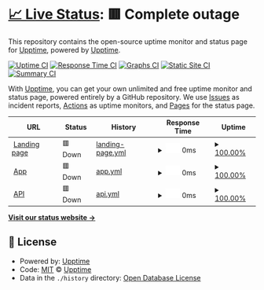 # [📈 Live Status](https://upptime.github.io/upptime): <!--live status--> **🟥 Complete outage**

This repository contains the open-source uptime monitor and status page for [Upptime](https://upptime.js.org), powered by [Upptime](https://github.com/upptime/upptime).

[![Uptime CI](https://github.com/bartosz-maciaszek/veloop-upptime/workflows/Uptime%20CI/badge.svg)](https://github.com/bartosz-maciaszek/veloop-upptime/actions?query=workflow%3A%22Uptime+CI%22)
[![Response Time CI](https://github.com/bartosz-maciaszek/veloop-upptime/workflows/Response%20Time%20CI/badge.svg)](https://github.com/bartosz-maciaszek/veloop-upptime/actions?query=workflow%3A%22Response+Time+CI%22)
[![Graphs CI](https://github.com/bartosz-maciaszek/veloop-upptime/workflows/Graphs%20CI/badge.svg)](https://github.com/bartosz-maciaszek/veloop-upptime/actions?query=workflow%3A%22Graphs+CI%22)
[![Static Site CI](https://github.com/bartosz-maciaszek/veloop-upptime/workflows/Static%20Site%20CI/badge.svg)](https://github.com/bartosz-maciaszek/veloop-upptime/actions?query=workflow%3A%22Static+Site+CI%22)
[![Summary CI](https://github.com/bartosz-maciaszek/veloop-upptime/workflows/Summary%20CI/badge.svg)](https://github.com/bartosz-maciaszek/veloop-upptime/actions?query=workflow%3A%22Summary+CI%22)

With [Upptime](https://upptime.js.org), you can get your own unlimited and free uptime monitor and status page, powered entirely by a GitHub repository. We use [Issues](https://github.com/upptime/upptime/issues) as incident reports, [Actions](https://github.com/bartosz-maciaszek/veloop-upptime/actions) as uptime monitors, and [Pages](https://upptime.github.io/upptime) for the status page.

<!--start: status pages-->
<!-- This summary is generated by Upptime (https://github.com/upptime/upptime) -->
<!-- Do not edit this manually, your changes will be overwritten -->
<!-- prettier-ignore -->
| URL | Status | History | Response Time | Uptime |
| --- | ------ | ------- | ------------- | ------ |
| <img alt="" src="https://icons.duckduckgo.com/ip3/veloop.pl.ico" height="13"> [Landing page](https://veloop.pl) | 🟥 Down | [landing-page.yml](https://github.com/jolly-good/veloop-upptime/commits/HEAD/history/landing-page.yml) | <details><summary><img alt="Response time graph" src="./graphs/landing-page/response-time-week.png" height="20"> 0ms</summary><br><a href="https://bartosz-maciaszek.github.io/veloop-upptime/history/landing-page"><img alt="Response time 0" src="https://img.shields.io/endpoint?url=https%3A%2F%2Fraw.githubusercontent.com%2Fjolly-good%2Fveloop-upptime%2FHEAD%2Fapi%2Flanding-page%2Fresponse-time.json"></a><br><a href="https://bartosz-maciaszek.github.io/veloop-upptime/history/landing-page"><img alt="24-hour response time 0" src="https://img.shields.io/endpoint?url=https%3A%2F%2Fraw.githubusercontent.com%2Fjolly-good%2Fveloop-upptime%2FHEAD%2Fapi%2Flanding-page%2Fresponse-time-day.json"></a><br><a href="https://bartosz-maciaszek.github.io/veloop-upptime/history/landing-page"><img alt="7-day response time 0" src="https://img.shields.io/endpoint?url=https%3A%2F%2Fraw.githubusercontent.com%2Fjolly-good%2Fveloop-upptime%2FHEAD%2Fapi%2Flanding-page%2Fresponse-time-week.json"></a><br><a href="https://bartosz-maciaszek.github.io/veloop-upptime/history/landing-page"><img alt="30-day response time 0" src="https://img.shields.io/endpoint?url=https%3A%2F%2Fraw.githubusercontent.com%2Fjolly-good%2Fveloop-upptime%2FHEAD%2Fapi%2Flanding-page%2Fresponse-time-month.json"></a><br><a href="https://bartosz-maciaszek.github.io/veloop-upptime/history/landing-page"><img alt="1-year response time 0" src="https://img.shields.io/endpoint?url=https%3A%2F%2Fraw.githubusercontent.com%2Fjolly-good%2Fveloop-upptime%2FHEAD%2Fapi%2Flanding-page%2Fresponse-time-year.json"></a></details> | <details><summary><a href="https://bartosz-maciaszek.github.io/veloop-upptime/history/landing-page">100.00%</a></summary><a href="https://bartosz-maciaszek.github.io/veloop-upptime/history/landing-page"><img alt="All-time uptime 96.20%" src="https://img.shields.io/endpoint?url=https%3A%2F%2Fraw.githubusercontent.com%2Fjolly-good%2Fveloop-upptime%2FHEAD%2Fapi%2Flanding-page%2Fuptime.json"></a><br><a href="https://bartosz-maciaszek.github.io/veloop-upptime/history/landing-page"><img alt="24-hour uptime 100.00%" src="https://img.shields.io/endpoint?url=https%3A%2F%2Fraw.githubusercontent.com%2Fjolly-good%2Fveloop-upptime%2FHEAD%2Fapi%2Flanding-page%2Fuptime-day.json"></a><br><a href="https://bartosz-maciaszek.github.io/veloop-upptime/history/landing-page"><img alt="7-day uptime 100.00%" src="https://img.shields.io/endpoint?url=https%3A%2F%2Fraw.githubusercontent.com%2Fjolly-good%2Fveloop-upptime%2FHEAD%2Fapi%2Flanding-page%2Fuptime-week.json"></a><br><a href="https://bartosz-maciaszek.github.io/veloop-upptime/history/landing-page"><img alt="30-day uptime 100.00%" src="https://img.shields.io/endpoint?url=https%3A%2F%2Fraw.githubusercontent.com%2Fjolly-good%2Fveloop-upptime%2FHEAD%2Fapi%2Flanding-page%2Fuptime-month.json"></a><br><a href="https://bartosz-maciaszek.github.io/veloop-upptime/history/landing-page"><img alt="1-year uptime 100.00%" src="https://img.shields.io/endpoint?url=https%3A%2F%2Fraw.githubusercontent.com%2Fjolly-good%2Fveloop-upptime%2FHEAD%2Fapi%2Flanding-page%2Fuptime-year.json"></a></details>
| <img alt="" src="https://icons.duckduckgo.com/ip3/app.veloop.pl.ico" height="13"> [App](https://app.veloop.pl) | 🟥 Down | [app.yml](https://github.com/jolly-good/veloop-upptime/commits/HEAD/history/app.yml) | <details><summary><img alt="Response time graph" src="./graphs/app/response-time-week.png" height="20"> 0ms</summary><br><a href="https://bartosz-maciaszek.github.io/veloop-upptime/history/app"><img alt="Response time 0" src="https://img.shields.io/endpoint?url=https%3A%2F%2Fraw.githubusercontent.com%2Fjolly-good%2Fveloop-upptime%2FHEAD%2Fapi%2Fapp%2Fresponse-time.json"></a><br><a href="https://bartosz-maciaszek.github.io/veloop-upptime/history/app"><img alt="24-hour response time 0" src="https://img.shields.io/endpoint?url=https%3A%2F%2Fraw.githubusercontent.com%2Fjolly-good%2Fveloop-upptime%2FHEAD%2Fapi%2Fapp%2Fresponse-time-day.json"></a><br><a href="https://bartosz-maciaszek.github.io/veloop-upptime/history/app"><img alt="7-day response time 0" src="https://img.shields.io/endpoint?url=https%3A%2F%2Fraw.githubusercontent.com%2Fjolly-good%2Fveloop-upptime%2FHEAD%2Fapi%2Fapp%2Fresponse-time-week.json"></a><br><a href="https://bartosz-maciaszek.github.io/veloop-upptime/history/app"><img alt="30-day response time 0" src="https://img.shields.io/endpoint?url=https%3A%2F%2Fraw.githubusercontent.com%2Fjolly-good%2Fveloop-upptime%2FHEAD%2Fapi%2Fapp%2Fresponse-time-month.json"></a><br><a href="https://bartosz-maciaszek.github.io/veloop-upptime/history/app"><img alt="1-year response time 0" src="https://img.shields.io/endpoint?url=https%3A%2F%2Fraw.githubusercontent.com%2Fjolly-good%2Fveloop-upptime%2FHEAD%2Fapi%2Fapp%2Fresponse-time-year.json"></a></details> | <details><summary><a href="https://bartosz-maciaszek.github.io/veloop-upptime/history/app">100.00%</a></summary><a href="https://bartosz-maciaszek.github.io/veloop-upptime/history/app"><img alt="All-time uptime 96.29%" src="https://img.shields.io/endpoint?url=https%3A%2F%2Fraw.githubusercontent.com%2Fjolly-good%2Fveloop-upptime%2FHEAD%2Fapi%2Fapp%2Fuptime.json"></a><br><a href="https://bartosz-maciaszek.github.io/veloop-upptime/history/app"><img alt="24-hour uptime 100.00%" src="https://img.shields.io/endpoint?url=https%3A%2F%2Fraw.githubusercontent.com%2Fjolly-good%2Fveloop-upptime%2FHEAD%2Fapi%2Fapp%2Fuptime-day.json"></a><br><a href="https://bartosz-maciaszek.github.io/veloop-upptime/history/app"><img alt="7-day uptime 100.00%" src="https://img.shields.io/endpoint?url=https%3A%2F%2Fraw.githubusercontent.com%2Fjolly-good%2Fveloop-upptime%2FHEAD%2Fapi%2Fapp%2Fuptime-week.json"></a><br><a href="https://bartosz-maciaszek.github.io/veloop-upptime/history/app"><img alt="30-day uptime 100.00%" src="https://img.shields.io/endpoint?url=https%3A%2F%2Fraw.githubusercontent.com%2Fjolly-good%2Fveloop-upptime%2FHEAD%2Fapi%2Fapp%2Fuptime-month.json"></a><br><a href="https://bartosz-maciaszek.github.io/veloop-upptime/history/app"><img alt="1-year uptime 100.00%" src="https://img.shields.io/endpoint?url=https%3A%2F%2Fraw.githubusercontent.com%2Fjolly-good%2Fveloop-upptime%2FHEAD%2Fapi%2Fapp%2Fuptime-year.json"></a></details>
| <img alt="" src="https://icons.duckduckgo.com/ip3/api.veloop.pl.ico" height="13"> [API](https://api.veloop.pl) | 🟥 Down | [api.yml](https://github.com/jolly-good/veloop-upptime/commits/HEAD/history/api.yml) | <details><summary><img alt="Response time graph" src="./graphs/api/response-time-week.png" height="20"> 0ms</summary><br><a href="https://bartosz-maciaszek.github.io/veloop-upptime/history/api"><img alt="Response time 0" src="https://img.shields.io/endpoint?url=https%3A%2F%2Fraw.githubusercontent.com%2Fjolly-good%2Fveloop-upptime%2FHEAD%2Fapi%2Fapi%2Fresponse-time.json"></a><br><a href="https://bartosz-maciaszek.github.io/veloop-upptime/history/api"><img alt="24-hour response time 0" src="https://img.shields.io/endpoint?url=https%3A%2F%2Fraw.githubusercontent.com%2Fjolly-good%2Fveloop-upptime%2FHEAD%2Fapi%2Fapi%2Fresponse-time-day.json"></a><br><a href="https://bartosz-maciaszek.github.io/veloop-upptime/history/api"><img alt="7-day response time 0" src="https://img.shields.io/endpoint?url=https%3A%2F%2Fraw.githubusercontent.com%2Fjolly-good%2Fveloop-upptime%2FHEAD%2Fapi%2Fapi%2Fresponse-time-week.json"></a><br><a href="https://bartosz-maciaszek.github.io/veloop-upptime/history/api"><img alt="30-day response time 0" src="https://img.shields.io/endpoint?url=https%3A%2F%2Fraw.githubusercontent.com%2Fjolly-good%2Fveloop-upptime%2FHEAD%2Fapi%2Fapi%2Fresponse-time-month.json"></a><br><a href="https://bartosz-maciaszek.github.io/veloop-upptime/history/api"><img alt="1-year response time 0" src="https://img.shields.io/endpoint?url=https%3A%2F%2Fraw.githubusercontent.com%2Fjolly-good%2Fveloop-upptime%2FHEAD%2Fapi%2Fapi%2Fresponse-time-year.json"></a></details> | <details><summary><a href="https://bartosz-maciaszek.github.io/veloop-upptime/history/api">100.00%</a></summary><a href="https://bartosz-maciaszek.github.io/veloop-upptime/history/api"><img alt="All-time uptime 82.39%" src="https://img.shields.io/endpoint?url=https%3A%2F%2Fraw.githubusercontent.com%2Fjolly-good%2Fveloop-upptime%2FHEAD%2Fapi%2Fapi%2Fuptime.json"></a><br><a href="https://bartosz-maciaszek.github.io/veloop-upptime/history/api"><img alt="24-hour uptime 100.00%" src="https://img.shields.io/endpoint?url=https%3A%2F%2Fraw.githubusercontent.com%2Fjolly-good%2Fveloop-upptime%2FHEAD%2Fapi%2Fapi%2Fuptime-day.json"></a><br><a href="https://bartosz-maciaszek.github.io/veloop-upptime/history/api"><img alt="7-day uptime 100.00%" src="https://img.shields.io/endpoint?url=https%3A%2F%2Fraw.githubusercontent.com%2Fjolly-good%2Fveloop-upptime%2FHEAD%2Fapi%2Fapi%2Fuptime-week.json"></a><br><a href="https://bartosz-maciaszek.github.io/veloop-upptime/history/api"><img alt="30-day uptime 100.00%" src="https://img.shields.io/endpoint?url=https%3A%2F%2Fraw.githubusercontent.com%2Fjolly-good%2Fveloop-upptime%2FHEAD%2Fapi%2Fapi%2Fuptime-month.json"></a><br><a href="https://bartosz-maciaszek.github.io/veloop-upptime/history/api"><img alt="1-year uptime 100.00%" src="https://img.shields.io/endpoint?url=https%3A%2F%2Fraw.githubusercontent.com%2Fjolly-good%2Fveloop-upptime%2FHEAD%2Fapi%2Fapi%2Fuptime-year.json"></a></details>

<!--end: status pages-->

[**Visit our status website →**](https://upptime.github.io/upptime)

## 📄 License

- Powered by: [Upptime](https://github.com/upptime/upptime)
- Code: [MIT](./LICENSE) © [Upptime](https://upptime.js.org)
- Data in the `./history` directory: [Open Database License](https://opendatacommons.org/licenses/odbl/1-0/)
